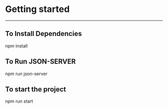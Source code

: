 # Getting started
---------------------

## To Install Dependencies
npm install

## To Run JSON-SERVER
npm run json-server

## To start the project
npm run start
